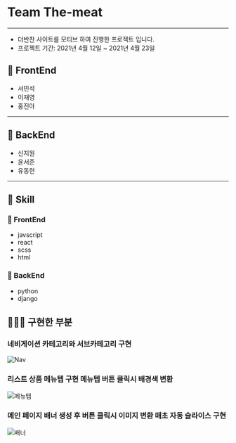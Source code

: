 # Team The-meat

---
- 더반찬 사이트를 모티브 하여 진행한 프로젝트 입니다.
- 프로젝트 기간: 2021년 4월 12일 ~ 2021년 4월 23일

## 🐶 FrontEnd

- 서민석
- 이재영
- 홍진아

---

## 🐼 BackEnd

- 신지원
- 윤서준
- 유동헌

---

## 🐤 Skill

### 🐶 FrontEnd

- javscript
- react
- scss
- html

### 🐼 BackEnd

- python
- django

## 👨🏻‍💻 구현한 부분

### 네비게이션 카테고리와 서브카테고리 구현
 ![Nav](https://user-images.githubusercontent.com/74593343/122661137-2e904700-d1c2-11eb-830c-91b471875e4a.gif)
 
 
### 리스트 상품 메뉴텝 구현 메뉴텝 버튼 클릭시 배경색 변환
 ![메뉴텝](https://user-images.githubusercontent.com/74593343/122660968-a1002780-d1c0-11eb-965f-4e9acdda5741.gif)
 

### 메인 페이지 배너 생성 후 버튼 클릭시 이미지 변환 매초 자동 슬라이스 구현
 ![배너](https://user-images.githubusercontent.com/74593343/122660979-c0975000-d1c0-11eb-9d9f-c18e58c7c004.gif)
 

